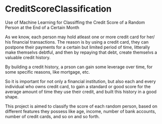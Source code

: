 # CreditScoreClassification
 Use of Machine Learning for Classiffing the Credit Score of a Random Person at the End of a Certain Month

 As we know, each person may hold atleast one or more credit card for her/ his financial transactions. The reason is by using a credit card, they can postpone their payments for a certain but limited period of time, litterally make themselvs debtful, and then by repaying that debt, create themselvs a valuable credit history. 

 By building a credit history, a prson can gain some leverage over time, for some specific reasons, like mortgage, etc. 

 So it is important for not only a financial institution, but also each and every individual who owns credit card, to gain a standard or good score for the average amount of time they use their credit, and built this history in a good shape. 

This project is aimed to classify the score of each random person, based on different features they possess like age, income, number of bank accounts, number of credit cards, and so on and so forth. 